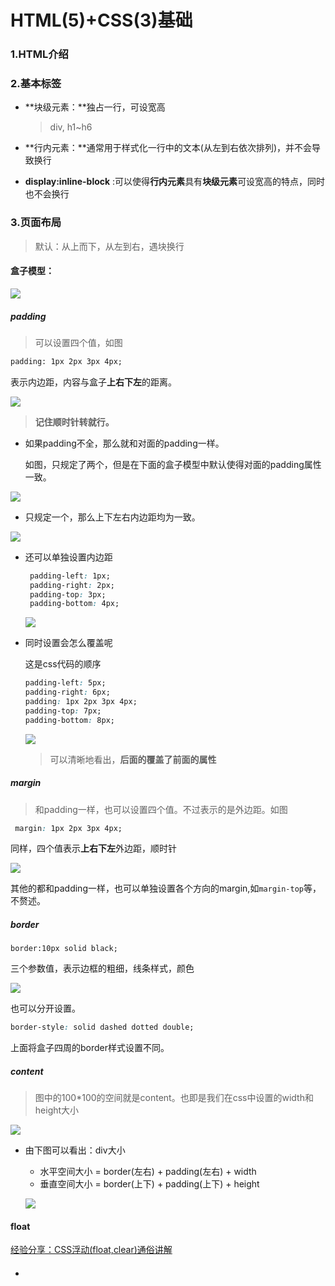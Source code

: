 # HTML(5)+CSS(3)基础

### 1.HTML介绍

### 2.基本标签

- **块级元素：**独占一行，可设宽高

  > div,   h1~h6

- **行内元素：**通常用于样式化一行中的文本(从左到右依次排列)，并不会导致换行

  > 

- **display:inline-block** :可以使得**行内元素**具有**块级元素**可设宽高的特点，同时也不会换行

### 3.页面布局

> 默认：从上而下，从左到右，遇块换行

#### **盒子模型：**

![](https://raw.githubusercontent.com/HunterXing/resourse/master/images/20190228110835.png)

##### padding

> 可以设置四个值，如图

```html
padding: 1px 2px 3px 4px;
```
表示内边距，内容与盒子**上右下左**的距离。

![](https://raw.githubusercontent.com/HunterXing/resourse/master/images/20190228111606.png)

> **记住顺时针转就行。**

- 如果padding不全，那么就和对面的padding一样。

  如图，只规定了两个，但是在下面的盒子模型中默认使得对面的padding属性一致。

![](https://raw.githubusercontent.com/HunterXing/resourse/master/images/20190228111943.png)

- 只规定一个，那么上下左右内边距均为一致。

![](https://raw.githubusercontent.com/HunterXing/resourse/master/images/20190228112350.png)

- 还可以单独设置内边距

  ```css
   padding-left: 1px;
   padding-right: 2px;
   padding-top: 3px;
   padding-bottom: 4px;
  ```

  ![](https://raw.githubusercontent.com/HunterXing/resourse/master/images/20190228113707.png)

- 同时设置会怎么覆盖呢

  这是css代码的顺序

  ```css
  padding-left: 5px;
  padding-right: 6px;
  padding: 1px 2px 3px 4px;
  padding-top: 7px;
  padding-bottom: 8px;
  ```

  

  > 

  ![](https://raw.githubusercontent.com/HunterXing/resourse/master/images/20190228114147.png)

  > 可以清晰地看出，**后面的覆盖了前面的属性**



##### margin

> 和padding一样，也可以设置四个值。不过表示的是外边距。如图

```css
 margin: 1px 2px 3px 4px;
```

同样，四个值表示**上右下左**外边距，顺时针

![](https://raw.githubusercontent.com/HunterXing/resourse/master/images/20190228131622.png)

其他的都和padding一样，也可以单独设置各个方向的margin,如`margin-top`等，不赘述。



##### border

```
border:10px solid black;
```

三个参数值，表示边框的粗细，线条样式，颜色

![](https://raw.githubusercontent.com/HunterXing/resourse/master/images/20190228133053.png)

也可以分开设置。

```css
border-style: solid dashed dotted double;
```

上面将盒子四周的border样式设置不同。



##### content

> 图中的100*100的空间就是content。也即是我们在css中设置的width和height大小

![](https://raw.githubusercontent.com/HunterXing/resourse/master/images/20190228134517.png)

- 由下图可以看出：div大小

  - 水平空间大小 = border(左右) + padding(左右) + width
  - 垂直空间大小 = border(上下) + padding(上下) + height

  ![](https://raw.githubusercontent.com/HunterXing/resourse/master/images/20190228135017.png)



#### float 

[经验分享：CSS浮动(float,clear)通俗讲解](https://www.cnblogs.com/iyangyuan/archive/2013/03/27/2983813.html)



- #### 
